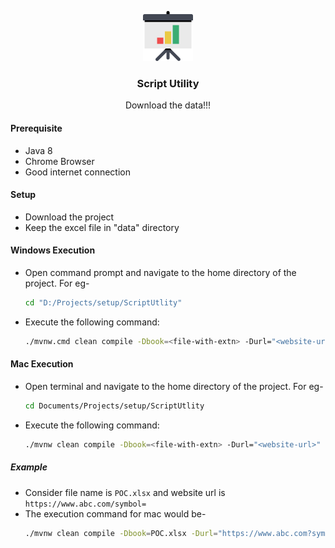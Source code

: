 <!-- PROJECT LOGO -->
<p align="center">
  <a href="https://github.com/ckzgraphics/ScriptUtlity">
    <img src="images/logo.png" alt="Logo" width="80" height="80">
  </a>

  <h3 align="center">Script Utility</h3>

  <p align="center">
    Download the data!!!
  </p>
</p>

#### Prerequisite
- Java 8
- Chrome Browser
- Good internet connection

#### Setup
- Download the project
- Keep the excel file in "data" directory

#### Windows Execution
- Open command prompt and navigate to the home directory of the project. For eg- 
    ```sh
    cd "D:/Projects/setup/ScriptUtlity"
    ```
- Execute the following command:
   ```sh
   ./mvnw.cmd clean compile -Dbook=<file-with-extn> -Durl="<website-url>"
   ```

#### Mac Execution
- Open terminal and navigate to the home directory of the project. For eg- 
    ```sh
    cd Documents/Projects/setup/ScriptUtlity
    ```
- Execute the following command:
   ```sh
   ./mvnw clean compile -Dbook=<file-with-extn> -Durl="<website-url>"
   ```

##### Example
- Consider file name is `POC.xlsx` and website url is `https://www.abc.com/symbol=`
- The execution command for mac would be-
    ```sh
    ./mvnw clean compile -Dbook=POC.xlsx -Durl="https://www.abc.com?symbol="
    ```